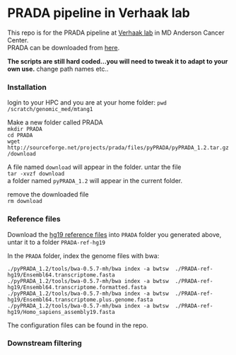 # PRADA pipeline in Verhaak lab

This repo is for the PRADA pipeline at [Verhaak 
lab](http://odin.mdacc.tmc.edu/~rverhaak/) in MD Anderson Cancer Center.  
PRADA can be downloaded from 
[here](http://bioinformatics.mdanderson.org/main/PRADA:Overview). 

**The scripts are still hard coded...you will need to tweak it to adapt to your own use.**
change path names etc..

### Installation 
login to your HPC and you are at your home folder:
`pwd`    
`/scratch/genomic_med/mtang1`

Make a new folder called PRADA  
`mkdir PRADA`  
`cd PRADA`  
`wget 
http://sourceforge.net/projects/prada/files/pyPRADA/pyPRADA_1.2.tar.gz/download`  

A file named `download` will appear in the folder. untar the file   
`tar -xvzf download`  
a folder named `pyPRADA_1.2` will appear in the current folder.  

remove the downloaded file  
`rm download`  


### Reference  files

Download the [hg19 reference files](http://bioinformatics.mdanderson.org/Software/PRADA/) into 
`PRADA` folder you generated above, untar it to a folder `PRADA-ref-hg19`

In the `PRADA` folder, index the genome files with bwa:

`./pyPRADA_1.2/tools/bwa-0.5.7-mh/bwa index -a bwtsw  ./PRADA-ref-hg19/Ensembl64.transcriptome.fasta`  
`./pyPRADA_1.2/tools/bwa-0.5.7-mh/bwa index -a bwtsw  ./PRADA-ref-hg19/Ensembl64.transcriptome.formatted.fasta`  
`./pyPRADA_1.2/tools/bwa-0.5.7-mh/bwa index -a bwtsw  ./PRADA-ref-hg19/Ensembl64.transcriptome.plus.genome.fasta`  
`./pyPRADA_1.2/tools/bwa-0.5.7-mh/bwa index -a bwtsw  ./PRADA-ref-hg19/Homo_sapiens_assembly19.fasta`  

The configuration files can be found in the repo.

### Downstream  filtering

